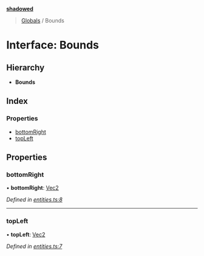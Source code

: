 **[shadowed](../README.md)**

> [Globals](../README.md) / Bounds

# Interface: Bounds

## Hierarchy

* **Bounds**

## Index

### Properties

* [bottomRight](bounds.md#bottomright)
* [topLeft](bounds.md#topleft)

## Properties

### bottomRight

•  **bottomRight**: [Vec2](vec2.md)

*Defined in [entities.ts:8](https://github.com/MD4/shadowed/blob/cc2f394/src/entities.ts#L8)*

___

### topLeft

•  **topLeft**: [Vec2](vec2.md)

*Defined in [entities.ts:7](https://github.com/MD4/shadowed/blob/cc2f394/src/entities.ts#L7)*
